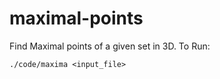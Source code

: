 # maximal-points
Find Maximal points of a given set in 3D. To Run:

```
./code/maxima <input_file>
```
